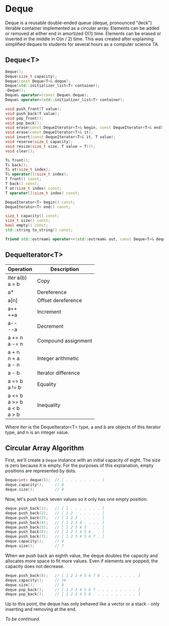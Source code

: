 # Deque

Deque is a reusable double-ended queue (deque, pronounced "deck") iterable
container implemented as a circular array. Elements can be added or removed at
either end in amortized O(1) time. Elements can be erased or inserted in the
middle in O(n / 2) time. This was created after explaining simplified deques to
students for several hours as a computer science TA.

## Deque\<T>

```c++
Deque();
Deque(size_t capacity);
Deque(const Deque<T>& deque);
Deque(std::initializer_list<T> container);
~Deque();
Deque& operator=(const Deque& deque);
Deque& operator=(std::initializer_list<T> container);

void push_front(T value);
void push_back(T value);
void pop_front();
void pop_back();
void erase(const DequeIterator<T>& begin, const DequeIterator<T>& end);
void erase(const DequeIterator<T>& it);
void insert(const DequeIterator<T>& it, T value);
void reserve(size_t capacity);
void resize(size_t size, T value = T());
void clear();

T& front();
T& back();
T& at(size_t index);
T& operator[](size_t index);
T front() const;
T back() const;
T at(size_t index) const;
T operator[](size_t index) const;

DequeIterator<T> begin() const;
DequeIterator<T> end() const;

size_t capacity() const;
size_t size() const;
bool empty() const;
std::string to_string() const;

friend std::ostream& operator<<(std::ostream& out, const Deque<T>& deque);
```

## DequeIterator\<T>

| Operation                                | Description         |
| ---------------------------------------- | ------------------- |
| *Iter* a(b)       <br> a = b             | Copy                |
| a*                                       | Dereference         |
| a[n]                                     | Offset dereference  |
| a++    <br> ++a                          | Increment           |
| a--    <br> --a                          | Decrement           |
| a += n <br> a -= n                       | Compound assignment |
| a + n  <br> n + a <br> a - n             | Integer arithmetic  |
| a - b                                    | Iterator difference |
| a == b <br> a != b                       | Equality            |
| a <= b <br> a >= b <br> a < b <br> a > b | Inequality          |

Where *Iter* is the DequeIterator\<T> type, a and b are objects of this iterator
type, and n is an integer value.

## Circular Array Algorithm

First, we'll create a `Deque` instance with an initial capacity of eight. The
size is zero because it is empty. For the purposes of this explanation, empty
positions are represented by dots.

```c++
Deque<int> deque(8);  // [ . . . . . . . . ]
deque.capacity();     // 8
deque.size();         // 0
```

Now, let's push back seven values so it only has one empty position.

```c++
deque.push_back(1);   // [ 1 . . . . . . . ]
deque.push_back(2);   // [ 1 2 . . . . . . ]
deque.push_back(3);   // [ 1 2 3 . . . . . ]
deque.push_back(4);   // [ 1 2 3 4 . . . . ]
deque.push_back(5);   // [ 1 2 3 4 5 . . . ]
deque.push_back(6);   // [ 1 2 3 4 5 6 . . ]
deque.push_back(7);   // [ 1 2 3 4 5 6 7 . ]
deque.capacity();     // 8
deque.size();         // 7
```

When we push back an eighth value, the deque doubles the capacity and allocates
more space to fit more values. Even if elements are popped, the capacity does
not decrease.

```c++
deque.push_back(8);   // [ 1 2 3 4 5 6 7 8 . . . . . . . . ]
deque.capacity();     // 16
deque.size();         // 8
deque.pop_back();     // [ 1 2 3 4 5 6 7 . . . . . . . . . ]
deque.pop_back();     // [ 1 2 3 4 5 6 . . . . . . . . . . ]
```

Up to this point, the deque has only behaved like a vector or a stack - only
inserting and removing at the end.

*To be continued.*
